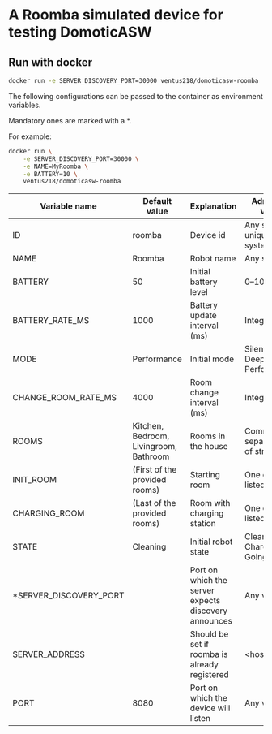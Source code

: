 # A Roomba simulated device for testing DomoticASW

## Run with docker

```sh
docker run -e SERVER_DISCOVERY_PORT=30000 ventus218/domoticasw-roomba
```

The following configurations can be passed to the container as environment variables.

Mandatory ones are marked with a \*.

For example:

```sh
docker run \
    -e SERVER_DISCOVERY_PORT=30000 \
    -e NAME=MyRoomba \
    -e BATTERY=10 \
    ventus218/domoticasw-roomba
```

| Variable name           | Default value                          | Explanation                                          | Admissible values                 |
| ----------------------- | -------------------------------------- | ---------------------------------------------------- | --------------------------------- |
| ID                      | roomba                                 | Device id                                            | Any string unique in the system   |
| NAME                    | Roomba                                 | Robot name                                           | Any string                        |
| BATTERY                 | 50                                     | Initial battery level                                | 0–100                             |
| BATTERY_RATE_MS         | 1000                                   | Battery update interval (ms)                         | Integers >= 0                     |
| MODE                    | Performance                            | Initial mode                                         | Silent, DeepCleaning, Performance |
| CHANGE_ROOM_RATE_MS     | 4000                                   | Room change interval (ms)                            | Integers >= 0                     |
| ROOMS                   | Kitchen, Bedroom, Livingroom, Bathroom | Rooms in the house                                   | Comma-separated list of strings   |
| INIT_ROOM               | (First of the provided rooms)          | Starting room                                        | One of the listed rooms           |
| CHARGING_ROOM           | (Last of the provided rooms)           | Room with charging station                           | One of the listed rooms           |
| STATE                   | Cleaning                               | Initial robot state                                  | Cleaning, Charging, GoingCharging |
| \*SERVER_DISCOVERY_PORT |                                        | Port on which the server expects discovery announces | Any valid port                    |
| SERVER_ADDRESS          |                                        | Should be set if roomba is already registered        | \<host>:\<port>                   |
| PORT                    | 8080                                   | Port on which the device will listen                 | Any valid port                    |
